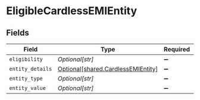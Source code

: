 # EligibleCardlessEMIEntity


## Fields

| Field                                                                              | Type                                                                               | Required                                                                           | Description                                                                        | Example                                                                            |
| ---------------------------------------------------------------------------------- | ---------------------------------------------------------------------------------- | ---------------------------------------------------------------------------------- | ---------------------------------------------------------------------------------- | ---------------------------------------------------------------------------------- |
| `eligibility`                                                                      | *Optional[str]*                                                                    | :heavy_minus_sign:                                                                 | N/A                                                                                | true                                                                               |
| `entity_details`                                                                   | [Optional[shared.CardlessEMIEntity]](undefined/models/shared/cardlessemientity.md) | :heavy_minus_sign:                                                                 | N/A                                                                                |                                                                                    |
| `entity_type`                                                                      | *Optional[str]*                                                                    | :heavy_minus_sign:                                                                 | N/A                                                                                | cardlessemi                                                                        |
| `entity_value`                                                                     | *Optional[str]*                                                                    | :heavy_minus_sign:                                                                 | N/A                                                                                | idfc                                                                               |